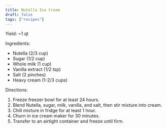 ```yaml
---
title: Nutella Ice Cream
draft: false
tags: ["recipes"]
---
```


Yield: ~1 qt

Ingredients:
- Nutella (2/3 cup)
- Sugar (1/2 cup)
- Whole milk (1 cup)
- Vanilla extract (1/2 tsp)
- Salt (2 pinches)
- Heavy cream (1-2/3 cups)

Directions:
1) Freeze freezer bowl for at least 24 hours.
2) Blend Nutella, sugar, milk, vanilla, and salt, then stir mixture into cream.
3) Chill mixture in fridge for at least 1 hour.
4) Churn in ice cream maker for 30 minutes.
5) Transfer to an airtight container and freeze until firm.
